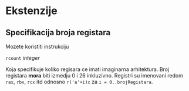 # Ekstenzije
## Specifikacija broja registara
Mozete koristiti instrukciju 

`rcount` _integer_  

Koja specifikuje koliko regisara ce imati imaginarna arhitektura. Broj registara __mora__ biti izmedju 0 i 26 inkluzivno. Registri su imenovani redom `rax`, `rbx`, `rcx` itd odnosno `r('a'+i)x` za `i = 0..brojRegistara`.
